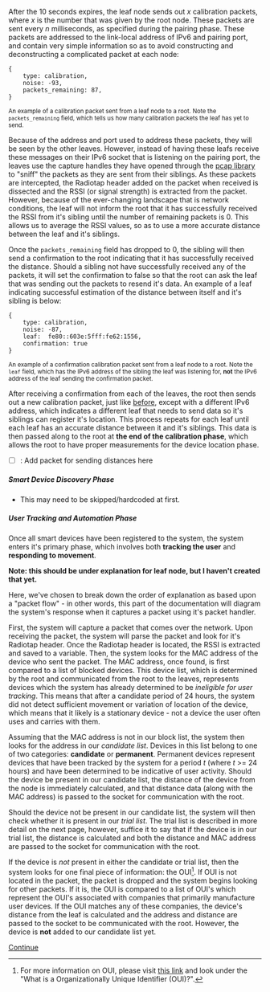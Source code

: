 
After the 10 seconds expires, the leaf node sends out *x* calibration packets, where *x* is the number that was given by the root node. These packets are sent every *n* milliseconds, as specified during the pairing phase. These packets are addressed to the link-local address of IPv6 and pairing port, and contain very simple information so as to avoid constructing and deconstructing a complicated packet at each node:
```
{
    type: calibration,
    noise: -93,
    packets_remaining: 87,
}
```
<sub>An example of a calibration packet sent from a leaf node to a root. Note the `packets_remaining` field, which tells us how many calibration packets the leaf has yet to send. </sub>

Because of the address and port used to address these packets, they will be seen by the other leaves. However, instead of having these leafs receive these messages on their IPv6 socket that is listening on the pairing port, the leaves use the capture handles they have opened through the [pcap library](https://www.tcpdump.org/manpages/pcap.3pcap.html) to "sniff" the packets as they are sent from their siblings. As these packets are intercepted, the Radiotap header added on the packet when received is dissected and the RSSI (or signal strength) is extracted from the packet. However, because of the ever-changing landscape that is network conditions, the leaf will not inform the root that it has successfully received the RSSI from it's sibling until the number of remaining packets is 0. This allows us to average the RSSI values, so as to use a more accurate distance between the leaf and it's siblings. 

Once the `packets_remaining` field has dropped to 0, the sibling will then send a confirmation to the root indicating that it has successfully received the distance. Should a sibling not have successfully received any of the packets, it will set the confirmation to false so that the root can ask the leaf that was sending out the packets to resend it's data. An example of a leaf indicating successful estimation of the distance between itself and it's sibling is below:

```
{
    type: calibration,
    noise: -87,
    leaf:  fe80::603e:5fff:fe62:1556, 
    confirmation: true
}

```
<sub>An example of a confirmation calibration packet sent from a leaf node to a root. Note the `leaf` field, which has the IPv6 address of the sibling the leaf was listening for, **not** the IPv6 address of the leaf sending the confirmation packet.</sub>

After receiving a confirmation from each of the leaves, the root then sends out a new calibration packet, just like [before](#link_to_calibration_packets), except with a different IPv6 address, which indicates a different leaf that needs to send data so it's siblings can register it's location. This process repeats for each leaf until each leaf has an accurate distance between it and it's siblings. This data is then passed along to the root at **the end of the calibration phase**, which allows the root to have proper measurements for the device location phase. 

- [ ] : Add packet for sending distances here

##### Smart Device Discovery Phase

- This may need to be skipped/hardcoded at first.

##### User Tracking and Automation Phase

Once all smart devices have been registered to the system, the system enters it's primary phase, which involves both **tracking the user** and **responding to movement**. 

**Note: this should be under explanation for leaf node, but I haven't created that yet.**

Here, we've chosen to break down the order of explanation as based upon a "packet flow" - in other words, this part of the documentation will diagram the system's response when it captures a packet using it's packet handler.

First, the system will capture a packet that comes over the network. Upon receiving the packet, the system will parse the packet and look for it's Radiotap header. Once the Radiotap header is located, the RSSI is extracted and saved to a variable. Then, the system looks for the MAC address of the device who sent the packet. The MAC address, once found, is first compared to a list of blocked devices. This device list, which is determined by the root and communicated from the root to the leaves, represents devices which the system has already determined to be *ineligible for user tracking*. This means that after a candidate period of 24 hours, the system did not detect sufficient movement or variation of location of the device, which means that it likely is a stationary device - not a device the user often uses and carries with them. 

Assuming that the MAC address is not in our block list, the system then looks for the address in our *candidate list*. Devices in this list belong to one of two categories: **candidate** or **permanent**. Permanent devices represent devices that have been tracked by the system for a period *t* (where *t* >= 24 hours) and have been determined to be indicative of user activity. Should the device be present in our candidate list, the distance of the device from the node is immediately calculated, and that distance data (along with the MAC address) is passed to the socket for communication with the root. 

Should the device not be present in our candidate list, the system will then check whether it is present in our *trial list*. The trial list is described in more detail on the next page, however, suffice it to say that if the device is in our trial list, the distance is calculated and both the distance and MAC address are passed to the socket for communication with the root.

If the device is *not* present in either the candidate or trial list, then the system looks for one final piece of information: the OUI[^1]. If OUI is not located in the packet, the packet is dropped and the system begins looking for other packets. If it is, the OUI is compared to a list of OUI's which represent the OUI's associated with companies that primarily manufacture user devices. If the OUI matches any of these companies, the device's distance from the leaf is calculated and the address and distance are passed to the socket to be communicated with the root. However, the device is **not** added to our candidate list yet.  

[Continue](./System_Overview_4.md)

[^1]: For more information on OUI, please visit [this link](https://standards.ieee.org/faqs/regauth/) and look under the "What is a Organizationally Unique Identifier (OUI)?".